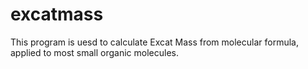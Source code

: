 # excatmass
This program is uesd to calculate Excat Mass from molecular formula, applied to most small organic molecules.
